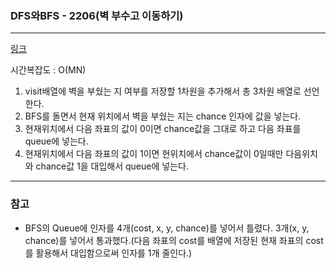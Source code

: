 ### DFS와BFS - 2206(벽 부수고 이동하기)
___

[링크](https://www.acmicpc.net/problem/2206)

시간복잡도 : O(MN)

1. visit배열에 벽을 부쉈는 지 여부를 저장할 1차원을 추가해서 총 3차원 배열로 선언한다.
2. BFS를 돌면서 현재 위치에서 벽을 부쉈는 지는 chance 인자에 값을 넣는다. 
3. 현재위치에서 다음 좌표의 값이 0이면 chance값을 그대로 하고 다음 좌표를 queue에 넣는다.
4. 현재위치에서 다음 좌표의 값이 1이면 현위치에서 chance값이 0일때만 다음위치와 chance값 1을 대입해서 queue에 넣는다. 
___
### 참고  
* BFS의 Queue에 인자를 4개(cost, x, y, chance)를 넣어서 틀렸다. 3개(x, y, chance)를 넣어서 통과했다.(다음 좌표의 cost를 배열에 저장된 현재 좌표의 cost를 활용해서 대입함으로써 인자를 1개 줄인다.)